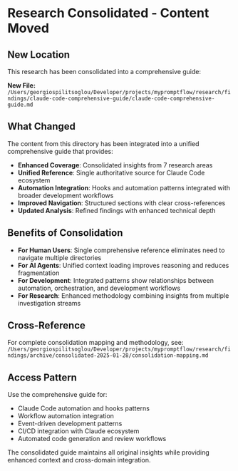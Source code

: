 # Research Consolidated - Content Moved

## New Location

This research has been consolidated into a comprehensive guide:

**New File:** `/Users/georgiospilitsoglou/Developer/projects/mypromptflow/research/findings/claude-code-comprehensive-guide/claude-code-comprehensive-guide.md`

## What Changed

The content from this directory has been integrated into a unified comprehensive guide that provides:

- **Enhanced Coverage**: Consolidated insights from 7 research areas
- **Unified Reference**: Single authoritative source for Claude Code ecosystem
- **Automation Integration**: Hooks and automation patterns integrated with broader development workflows
- **Improved Navigation**: Structured sections with clear cross-references
- **Updated Analysis**: Refined findings with enhanced technical depth

## Benefits of Consolidation

- **For Human Users**: Single comprehensive reference eliminates need to navigate multiple directories
- **For AI Agents**: Unified context loading improves reasoning and reduces fragmentation
- **For Development**: Integrated patterns show relationships between automation, orchestration, and development workflows
- **For Research**: Enhanced methodology combining insights from multiple investigation streams

## Cross-Reference

For complete consolidation mapping and methodology, see:
`/Users/georgiospilitsoglou/Developer/projects/mypromptflow/research/findings/archive/consolidated-2025-01-28/consolidation-mapping.md`

## Access Pattern

Use the comprehensive guide for:
- Claude Code automation and hooks patterns
- Workflow automation integration
- Event-driven development patterns
- CI/CD integration with Claude ecosystem
- Automated code generation and review workflows

The consolidated guide maintains all original insights while providing enhanced context and cross-domain integration.
